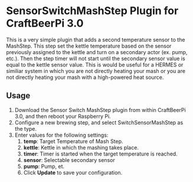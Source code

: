 # SensorSwitchMashStep Plugin for CraftBeerPi 3.0

This is a very simple plugin that adds a second temperature sensor to the MashStep.  This step set the kettle temperature based on the sensor previously assigned to the kettle and turn on a secondary actor (ex. pump, etc.).  Then the step timer will not start until the secondary sensor value is equal to the kettle sensor value.  This is would be useful for a HERMES or similiar system in which you are not directly heating your mash or you are not directly heating your mash with a high-powered heat source.

## Usage
1.  Download the Sensor Switch MashStep plugin from within CraftBeerPi 3.0, and then reboot your Raspberry Pi.
2.  Configure a new brewing step, and select SwitchSensorMashStep as the type.
3.  Enter values for the following settings:
    1.  **temp**: Target Temperature of Mash Step.
    2.  **kettle**: Kettle in which the mashing takes place.
    3.  **timer**: Timer is started when the target temperature is reached.
    4.  **sensor**: Selectable secondary sensor
    5.  **pump**: Pump, et.
    4.  Click **Update** to save your configuration.
